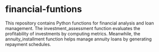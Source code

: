 # financial-funtions
This repository contains Python functions for financial analysis and loan management. The investment_assessment function evaluates the profitability of investments by computing metrics. Meanwhile, the annuity_installment function helps manage annuity loans by generating repayment schedules.

